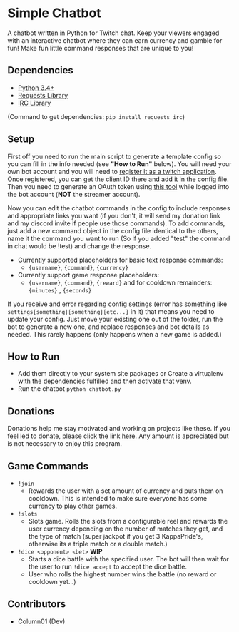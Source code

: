 # Simple Chatbot
A chatbot written in Python for Twitch chat. Keep your viewers engaged with an interactive chatbot where they can earn currency and gamble for fun! Make fun little command responses that are unique to you!

## Dependencies
- [Python 3.4+](https://www.python.org/downloads/)
- [Requests Library](https://pypi.org/project/requests/)
- [IRC Library](https://pypi.org/project/irc/)

(Command to get dependencies: `pip install requests irc`)

## Setup
First off you need to run the main script to generate a template config so you can fill in the info needed (see **"How to Run"** below). You will need your own bot account and you will need to [register it as a twitch application](https://dev.twitch.tv/console). Once registered, you can get the client ID there and add it in the config file. Then you need to generate an OAuth token using [this tool](https://twitchapps.com/tmi/) while logged into the bot account (**NOT** the streamer account).

Now you can edit the chatbot commands in the config to include responses and appropriate links you want (if you don't, it will send my donation link and my discord invite if people use those commands). To add commands, just add a new command object in the config file identical to the others, name it the command you want to run (So if you added "test" the command in chat would be !test) and change the response.

- Currently supported placeholders for basic text response commands:
	- `{username}`, `{command}`, `{currency}`
- Currently support game response placeholders:
	- `{username}`, `{command}`, `{reward}` and for cooldown remainders: `{minutes}` , `{seconds}`

If you receive and error regarding config settings (error has something like `settings[something][something][etc...]` in it) that means you need to update your config. Just move your existing one out of the folder, run the bot to generate a new one, and replace responses and bot details as needed. This rarely happens (only happens when a new game is added.)

## How to Run
- Add them directly to your system site packages or Create a virtualenv with the dependencies fulfilled and then activate that venv.
- Run the chatbot `python chatbot.py`

## Donations
Donations help me stay motivated and working on projects like these. If you feel led to donate, please click the link [here](https://www.paypal.me/column01). Any amount is appreciated but is not necessary to enjoy this program.

## Game Commands
- `!join`
	- Rewards the user with a set amount of currency and puts them on cooldown. This is intended to make sure everyone has some currency to play other games.
- `!slots`
	- Slots game. Rolls the slots from a configurable reel and rewards the user currency depending on the number of matches they get, and the type of match (super jackpot if you get 3 KappaPride's, otherwise its a triple match or a double match.)
- `!dice <opponent> <bet>` **WIP**
	- Starts a dice battle with the specified user. The bot will then wait for the user to run `!dice accept` to accept the dice battle.
	- User who rolls the highest number wins the battle (no reward or cooldown yet...)

## Contributors
- Column01 (Dev)
